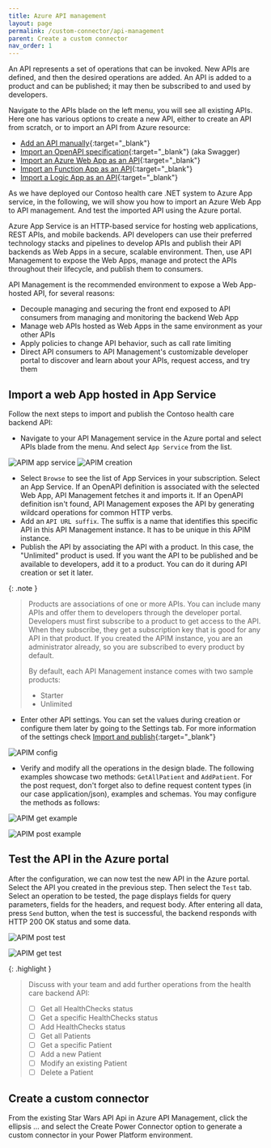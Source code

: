 ```yaml
---
title: Azure API management
layout: page
permalink: /custom-connector/api-management
parent: Create a custom connector
nav_order: 1
---
```


An API represents a set of operations that can be invoked. New APIs are defined, and then the desired operations are added. An API is added to a product and can be published; it may then be subscribed to and used by developers.

Navigate to the APIs blade on the left menu, you will see all existing APIs. Here one has various options to create a new API, either to create an API from scratch, or to import an API from Azure resource:
- [Add an API manually](https://learn.microsoft.com/en-us/azure/api-management/add-api-manually){:target="_blank"}
- [Import an OpenAPI specification](https://learn.microsoft.com/en-us/azure/api-management/import-api-from-oas?tabs=portal){:target="_blank"} (aka Swagger)
- [Import an Azure Web App as an API](https://learn.microsoft.com/en-us/azure/api-management/import-app-service-as-api){:target="_blank"}
- [Import an Function App as an API](https://learn.microsoft.com/en-us/azure/api-management/import-function-app-as-api){:target="_blank"}
- [Import a Logic App as an API](https://learn.microsoft.com/en-us/azure/api-management/import-logic-app-as-api){:target="_blank"}

As we have deployed our Contoso health care .NET system to Azure App service, in the following, we will show you how to import an Azure Web App to API management. And test the imported API using the Azure portal.

Azure App Service is an HTTP-based service for hosting web applications, REST APIs, and mobile backends. API developers can use their preferred technology stacks and pipelines to develop APIs and publish their API backends as Web Apps in a secure, scalable environment. Then, use API Management to expose the Web Apps, manage and protect the APIs throughout their lifecycle, and publish them to consumers.

API Management is the recommended environment to expose a Web App-hosted API, for several reasons:
- Decouple managing and securing the front end exposed to API consumers from managing and monitoring the backend Web App
- Manage web APIs hosted as Web Apps in the same environment as your other APIs
- Apply policies to change API behavior, such as call rate limiting
- Direct API consumers to API Management's customizable developer portal to discover and learn about your APIs, request access, and try them


## Import a web App hosted in App Service 
Follow the next steps to import and publish the Contoso health care backend API:
- Navigate to your API Management service in the Azure portal and select APIs blade from the menu. And select `App Service` from the list.

![APIM app service](../assets/app-service.png)
![APIM creation](../assets/apim-creation.png)

- Select `Browse` to see the list of App Services in your subscription. Select an App Service. If an OpenAPI definition is associated with the selected Web App, API Management fetches it and imports it. If an OpenAPI definition isn't found, API Management exposes the API by generating wildcard operations for common HTTP verbs.
- Add an `API URL suffix`. The suffix is a name that identifies this specific API in this API Management instance. It has to be unique in this APIM instance.
- Publish the API by associating the API with a product. In this case, the "Unlimited" product is used. If you want the API to be published and be available to developers, add it to a product. You can do it during API creation or set it later.

{: .note }
> Products are associations of one or more APIs. You can include many APIs and offer them to developers through the developer portal. Developers must first subscribe to a product to get access to the API. When they subscribe, they get a subscription key that is good for any API in that product. 
> If you created the APIM instance, you are an administrator already, so you are subscribed to every product by default.
>
> By default, each API Management instance comes with two sample products:
> - Starter
> - Unlimited

- Enter other API settings. You can set the values during creation or configure them later by going to the Settings tab. For more information of the settings check [Import and publish](https://learn.microsoft.com/en-us/azure/api-management/import-and-publish#import-and-publish-a-backend-api){:target="_blank"}

![APIM config](../assets/apim-config.png)

- Verify and modify all the operations in the design blade. The following examples showcase two methods: `GetAllPatient` and `AddPatient`. For the post request, don't forget also to define request content types (in our case application/json), examples and schemas. You may configure the methods as follows:

![APIM get example](../assets/apim-get.png)

![APIM post example](../assets/apim-post.png)


## Test the API in the Azure portal
After the configuration, we can now test the new API in the Azure portal. Select the API you created in the previous step. Then select the `Test` tab. Select an operation to be tested, the page displays fields for query parameters, fields for the headers, and request body. After entering all data, press `Send` button, when the test is successful, the backend responds with HTTP 200 OK status and some data.

![APIM post test](../assets/apim-test-post.png)

![APIM get test](../assets/apim-test-get.png)



{: .highlight }
> Discuss with your team and add further operations from the health care backend API:
>
> - [ ] Get all HealthChecks status
> - [ ] Get a specific HealthChecks status
> - [ ] Add HealthChecks status
> - [ ] Get all Patients
> - [ ] Get a specific Patient
> - [ ] Add a new Patient
> - [ ] Modify an existing Patient
> - [ ] Delete a Patient


## Create a custom connector
From the existing Star Wars API Api in Azure API Management, click the ellipsis … and select the Create Power Connector option to generate a custom connector in your Power Platform environment.
